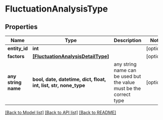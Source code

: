 # FluctuationAnalysisType


## Properties
Name | Type | Description | Notes
------------ | ------------- | ------------- | -------------
**entity_id** | **int** |  | [optional] 
**factors** | [**[FluctuationAnalysisDetailType]**](FluctuationAnalysisDetailType.md) |  | [optional] 
**any string name** | **bool, date, datetime, dict, float, int, list, str, none_type** | any string name can be used but the value must be the correct type | [optional]

[[Back to Model list]](../README.md#documentation-for-models) [[Back to API list]](../README.md#documentation-for-api-endpoints) [[Back to README]](../README.md)


